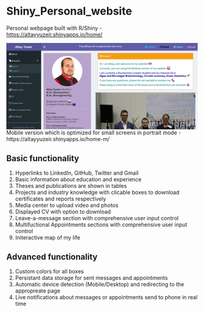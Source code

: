 # Shiny_Personal_website

Personal webpage built with R/Shiny - https://altayyuzeir.shinyapps.io/home/

<img src="assets/website_desktop.png" align="right"/>
<hr>
Mobile version which is optimized for small screens in portrait mode - https://altayyuzeir.shinyapps.io/home-m/

## Basic functionality
1. Hyperlinks to LinkedIn, GitHub, Twitter and Gmail
2. Basic information about education and experience
3. Theses and publications are shown in tables
4. Projects and industry knowledge with clicable boxes to download certificates and reports respectively
5. Media center to upload video and photos
6. Displayed CV with option to download
7. Leave-a-message section with comprehensive user input control
8. Multifuctional Appointments sections with comprehensive user input control
9. Initeractive map of my life

## Advanced functionality
1. Custom colors for all boxes
2. Persistant data storage for sent messages and appointments
3. Automatic device detection (Mobile/Desktop) and redirecting to the appropreate page
4. Live notifications about messages or appointments send to phone in real time
